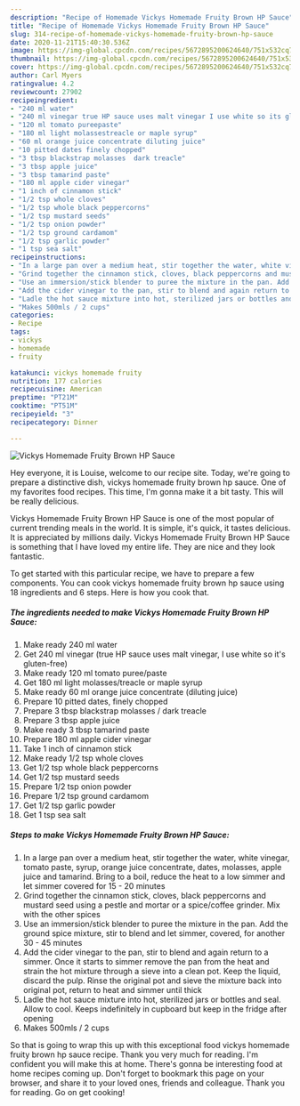 ```yaml
---
description: "Recipe of Homemade Vickys Homemade Fruity Brown HP Sauce"
title: "Recipe of Homemade Vickys Homemade Fruity Brown HP Sauce"
slug: 314-recipe-of-homemade-vickys-homemade-fruity-brown-hp-sauce
date: 2020-11-21T15:40:30.536Z
image: https://img-global.cpcdn.com/recipes/5672895200624640/751x532cq70/vickys-homemade-fruity-brown-hp-sauce-recipe-main-photo.jpg
thumbnail: https://img-global.cpcdn.com/recipes/5672895200624640/751x532cq70/vickys-homemade-fruity-brown-hp-sauce-recipe-main-photo.jpg
cover: https://img-global.cpcdn.com/recipes/5672895200624640/751x532cq70/vickys-homemade-fruity-brown-hp-sauce-recipe-main-photo.jpg
author: Carl Myers
ratingvalue: 4.2
reviewcount: 27902
recipeingredient:
- "240 ml water"
- "240 ml vinegar true HP sauce uses malt vinegar I use white so its glutenfree"
- "120 ml tomato pureepaste"
- "180 ml light molassestreacle or maple syrup"
- "60 ml orange juice concentrate diluting juice"
- "10 pitted dates finely chopped"
- "3 tbsp blackstrap molasses  dark treacle"
- "3 tbsp apple juice"
- "3 tbsp tamarind paste"
- "180 ml apple cider vinegar"
- "1 inch of cinnamon stick"
- "1/2 tsp whole cloves"
- "1/2 tsp whole black peppercorns"
- "1/2 tsp mustard seeds"
- "1/2 tsp onion powder"
- "1/2 tsp ground cardamom"
- "1/2 tsp garlic powder"
- "1 tsp sea salt"
recipeinstructions:
- "In a large pan over a medium heat, stir together the water, white vinegar, tomato paste, syrup, orange juice concentrate, dates, molasses, apple juice and tamarind. Bring to a boil, reduce the heat to a low simmer and let simmer covered for 15 - 20 minutes"
- "Grind together the cinnamon stick, cloves, black peppercorns and mustard seed  using a pestle and mortar or a spice/coffee grinder. Mix with the other spices"
- "Use an immersion/stick blender to puree the mixture in the pan. Add the ground spice mixture, stir to blend and let simmer, covered, for another 30 - 45 minutes"
- "Add the cider vinegar to the pan, stir to blend and again return to a simmer. Once it starts to simmer remove the pan from the heat and strain the hot mixture through a sieve into a clean pot. Keep the liquid, discard the pulp. Rinse the original pot and sieve the mixture back into original pot, return to heat and simmer until thick"
- "Ladle the hot sauce mixture into hot, sterilized jars or bottles and seal. Allow to cool. Keeps indefinitely in cupboard but keep in the fridge after opening"
- "Makes 500mls / 2 cups"
categories:
- Recipe
tags:
- vickys
- homemade
- fruity

katakunci: vickys homemade fruity 
nutrition: 177 calories
recipecuisine: American
preptime: "PT21M"
cooktime: "PT51M"
recipeyield: "3"
recipecategory: Dinner

---
```



![Vickys Homemade Fruity Brown HP Sauce](https://img-global.cpcdn.com/recipes/5672895200624640/751x532cq70/vickys-homemade-fruity-brown-hp-sauce-recipe-main-photo.jpg)

Hey everyone, it is Louise, welcome to our recipe site. Today, we're going to prepare a distinctive dish, vickys homemade fruity brown hp sauce. One of my favorites food recipes. This time, I'm gonna make it a bit tasty. This will be really delicious.



Vickys Homemade Fruity Brown HP Sauce is one of the most popular of current trending meals in the world. It is simple, it's quick, it tastes delicious. It is appreciated by millions daily. Vickys Homemade Fruity Brown HP Sauce is something that I have loved my entire life. They are nice and they look fantastic.


To get started with this particular recipe, we have to prepare a few components. You can cook vickys homemade fruity brown hp sauce using 18 ingredients and 6 steps. Here is how you cook that.

<!--inarticleads1-->

##### The ingredients needed to make Vickys Homemade Fruity Brown HP Sauce:

1. Make ready 240 ml water
1. Get 240 ml vinegar (true HP sauce uses malt vinegar, I use white so it&#39;s gluten-free)
1. Make ready 120 ml tomato puree/paste
1. Get 180 ml light molasses/treacle or maple syrup
1. Make ready 60 ml orange juice concentrate (diluting juice)
1. Prepare 10 pitted dates, finely chopped
1. Prepare 3 tbsp blackstrap molasses / dark treacle
1. Prepare 3 tbsp apple juice
1. Make ready 3 tbsp tamarind paste
1. Prepare 180 ml apple cider vinegar
1. Take 1 inch of cinnamon stick
1. Make ready 1/2 tsp whole cloves
1. Get 1/2 tsp whole black peppercorns
1. Get 1/2 tsp mustard seeds
1. Prepare 1/2 tsp onion powder
1. Prepare 1/2 tsp ground cardamom
1. Get 1/2 tsp garlic powder
1. Get 1 tsp sea salt




<!--inarticleads2-->

##### Steps to make Vickys Homemade Fruity Brown HP Sauce:

1. In a large pan over a medium heat, stir together the water, white vinegar, tomato paste, syrup, orange juice concentrate, dates, molasses, apple juice and tamarind. Bring to a boil, reduce the heat to a low simmer and let simmer covered for 15 - 20 minutes
1. Grind together the cinnamon stick, cloves, black peppercorns and mustard seed  using a pestle and mortar or a spice/coffee grinder. Mix with the other spices
1. Use an immersion/stick blender to puree the mixture in the pan. Add the ground spice mixture, stir to blend and let simmer, covered, for another 30 - 45 minutes
1. Add the cider vinegar to the pan, stir to blend and again return to a simmer. Once it starts to simmer remove the pan from the heat and strain the hot mixture through a sieve into a clean pot. Keep the liquid, discard the pulp. Rinse the original pot and sieve the mixture back into original pot, return to heat and simmer until thick
1. Ladle the hot sauce mixture into hot, sterilized jars or bottles and seal. Allow to cool. Keeps indefinitely in cupboard but keep in the fridge after opening
1. Makes 500mls / 2 cups




So that is going to wrap this up with this exceptional food vickys homemade fruity brown hp sauce recipe. Thank you very much for reading. I'm confident you will make this at home. There's gonna be interesting food at home recipes coming up. Don't forget to bookmark this page on your browser, and share it to your loved ones, friends and colleague. Thank you for reading. Go on get cooking!

